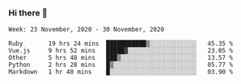 ### Hi there 👋

<!--START_SECTION:waka-->
```text
Week: 23 November, 2020 - 30 November, 2020

Ruby       19 hrs 24 mins  ███████████▒░░░░░░░░░░░░░   45.35 % 
Vue.js     9 hrs 52 mins   █████▓░░░░░░░░░░░░░░░░░░░   23.05 % 
Other      5 hrs 48 mins   ███▒░░░░░░░░░░░░░░░░░░░░░   13.57 % 
Python     2 hrs 28 mins   █▒░░░░░░░░░░░░░░░░░░░░░░░   05.77 % 
Markdown   1 hr 40 mins    █░░░░░░░░░░░░░░░░░░░░░░░░   03.90 % 
```
<!--END_SECTION:waka-->

<!--
**yqmmm/yqmmm** is a ✨ _special_ ✨ repository because its `README.md` (this file) appears on your GitHub profile.

Here are some ideas to get you started:

- 🔭 I’m currently working on ...
- 🌱 I’m currently learning ...
- 👯 I’m looking to collaborate on ...
- 🤔 I’m looking for help with ...
- 💬 Ask me about ...
- 📫 How to reach me: ...
- 😄 Pronouns: ...
- ⚡ Fun fact: ...
-->
